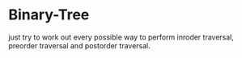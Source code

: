 # Binary-Tree

just try to work out every possible way to perform inroder traversal, preorder traversal and postorder traversal.
